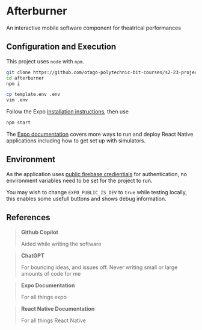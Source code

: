 # Afterburner

An interactive mobile software component for theatrical performances

## Configuration and Execution

This project uses `node` with `npm`.

```bash
git clone https://github.com/otago-polytechnic-bit-courses/s2-23-project-AardhynLavender afterburner
cd afterburner
npm i
```

```bash
cp template.env .env
vim .env
```

Follow the Expo [installation instructions](https://docs.expo.dev/get-started/installation/), then use

```bash
npm start
```

The [Expo documentation](https://docs.expo.dev/) covers more ways to run and deploy React Native applications including how to get set up with simulators.

## Environment

As the application uses [public firebase credientials](https://firebase.google.com/support/guides/security-checklist#api-keys-not-secret) for authentication, no environment variables need to be set for the project to run. 

You may wish to change `EXPO_PUBLIC_IS_DEV` to `true` while testing locally, this enables some usefull buttons and shows debug information.

## References

> **Github Copilot**
> 
> Aided while writing the software

> **ChatGPT**
> 
> For bouncing ideas, and issues off. Never writing small or large amounts of code for me

> **Expo Documentation**
> 
> For all things expo

> **React Native Documentation**
>
> For all things React Native
